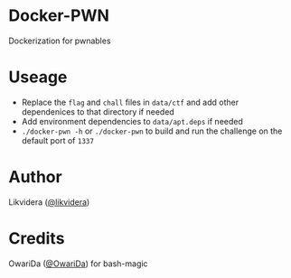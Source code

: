 # Docker-PWN
Dockerization for pwnables

# Useage
* Replace the `flag` and `chall` files in `data/ctf` and add other dependenices to that directory if needed
* Add environment dependencies to `data/apt.deps` if needed
* `./docker-pwn -h` or `./docker-pwn` to build and run the challenge on the default port of `1337`

# Author
Likvidera ([@likvidera](https://twitter.com/likvidera))

# Credits
OwariDa ([@OwariDa](https://twitter.com/owarida)) for bash-magic